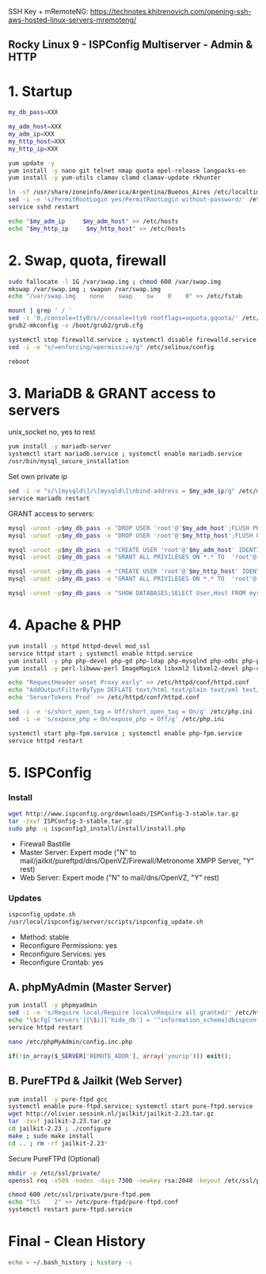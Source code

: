 SSH Key + mRemoteNG: https://technotes.khitrenovich.com/opening-ssh-aws-hosted-linux-servers-mremoteng/

## Rocky Linux 9 - ISPConfig Multiserver - Admin & HTTP

# 1. Startup
```sh
my_db_pass=XXX

my_adm_host=XXX
my_adm_ip=XXX
my_http_host=XXX
my_http_ip=XXX
```

```sh
yum update -y
yum install -y nano git telnet nmap quota epel-release langpacks-en
yum install -y yum-utils clamav clamd clamav-update rkhunter

ln -sf /usr/share/zoneinfo/America/Argentina/Buenos_Aires /etc/localtime
sed -i -e 's/PermitRootLogin yes/PermitRootLogin without-password/' /etc/ssh/sshd_config
service sshd restart

echo "$my_adm_ip     $my_adm_host" >> /etc/hosts
echo "$my_http_ip     $my_http_host" >> /etc/hosts
```

# 2. Swap, quota, firewall
```sh
sudo fallocate -l 1G /var/swap.img ; chmod 600 /var/swap.img
mkswap /var/swap.img ; swapon /var/swap.img
echo "/var/swap.img    none    swap    sw    0    0" >> /etc/fstab

mount | grep ' / '
sed -i '0,/console=tty0/s//console=tty0 rootflags=uquota,gquota/' /etc/default/grub
grub2-mkconfig -o /boot/grub2/grub.cfg

systemctl stop firewalld.service ; systemctl disable firewalld.service
sed -i -e "s/=enforcing/=permissive/g" /etc/selinux/config

reboot
```

# 3. MariaDB & GRANT access to servers
unix_socket no, yes to rest
```sh
yum install -y mariadb-server
systemctl start mariadb.service ; systemctl enable mariadb.service
/usr/bin/mysql_secure_installation
```
Set own private ip
```sh
sed -i -e "s/\[mysqld\]/\[mysqld\]\nbind-address = $my_adm_ip/g" /etc/my.cnf.d/mariadb-server.cnf
service mariadb restart
```
GRANT access to servers:
```sh
mysql -uroot -p$my_db_pass -e "DROP USER 'root'@'$my_adm_host';FLUSH PRIVILEGES"
mysql -uroot -p$my_db_pass -e "DROP USER 'root'@'$my_http_host';FLUSH PRIVILEGES"

mysql -uroot -p$my_db_pass -e "CREATE USER 'root'@'$my_adm_host' IDENTIFIED BY '$my_db_pass'"
mysql -uroot -p$my_db_pass -e "GRANT ALL PRIVILEGES ON *.* TO  'root'@'$my_adm_host' IDENTIFIED BY '$my_db_pass' WITH GRANT OPTION MAX_QUERIES_PER_HOUR 0 MAX_CONNECTIONS_PER_HOUR 0 MAX_UPDATES_PER_HOUR 0 MAX_USER_CONNECTIONS 0"

mysql -uroot -p$my_db_pass -e "CREATE USER 'root'@'$my_http_host' IDENTIFIED BY '$my_db_pass'"
mysql -uroot -p$my_db_pass -e "GRANT ALL PRIVILEGES ON *.* TO  'root'@'$my_http_host' IDENTIFIED BY '$my_db_pass' WITH GRANT OPTION MAX_QUERIES_PER_HOUR 0 MAX_CONNECTIONS_PER_HOUR 0 MAX_UPDATES_PER_HOUR 0 MAX_USER_CONNECTIONS 0"

mysql -uroot -p$my_db_pass -e "SHOW DATABASES;SELECT User,Host FROM mysql.user"
```

# 4. Apache & PHP
```sh
yum install -y httpd httpd-devel mod_ssl
service httpd start ; systemctl enable httpd.service
yum install -y php php-devel php-gd php-ldap php-mysqlnd php-odbc php-pear php-xml php-mbstring php-snmp php-soap php-tidy curl curl-devel
yum install -y perl-libwww-perl ImageMagick libxml2 libxml2-devel php-cli unzip bzip2 perl-DBD-mysql php-fpm mod_fcgid

echo "RequestHeader unset Proxy early" >> /etc/httpd/conf/httpd.conf
echo "AddOutputFilterByType DEFLATE text/html text/plain text/xml text/css text/javascript application/javascript" >> /etc/httpd/conf/httpd.conf
echo 'ServerTokens Prod' >> /etc/httpd/conf/httpd.conf

sed -i -e 's/short_open_tag = Off/short_open_tag = On/g' /etc/php.ini
sed -i -e 's/expose_php = On/expose_php = Off/g' /etc/php.ini

systemctl start php-fpm.service ; systemctl enable php-fpm.service
service httpd restart

```

# 5. ISPConfig
### Install
```sh
wget http://www.ispconfig.org/downloads/ISPConfig-3-stable.tar.gz
tar -zxvf ISPConfig-3-stable.tar.gz
sudo php -q ispconfig3_install/install/install.php
```
- Firewall Bastille
- Master Server: Expert mode ("N" to mail/jailkit/pureftpd/dns/OpenVZ/Firewall/Metronome XMPP Server, "Y" rest)
- Web Server: Expert mode ("N" to mail/dns/OpenVZ, "Y" rest)

### Updates
```sh
ispconfig_update.sh
/usr/local/ispconfig/server/scripts/ispconfig_update.sh
```
- Method: stable
- Reconfigure Permissions: yes
- Reconfigure Services: yes
- Reconfigure Crontab: yes


## A. phpMyAdmin (Master Server)
```sh
yum install -y phpmyadmin
sed -i -e 's/Require local/Require local\nRequire all granted/' /etc/httpd/conf.d/phpMyAdmin.conf
echo "\$cfg['Servers'][\$i]['hide_db'] = '^information_schema|dbispconfig|performance_schema|mysql\$';" >> /etc/phpMyAdmin/config.inc.php
service httpd restart
```
```sh
nano /etc/phpMyAdmin/config.inc.php
```
```php
if(!in_array($_SERVER['REMOTE_ADDR'], array('yourip'))) exit();
```

## B. PureFTPd & Jailkit (Web Server)
```sh
yum install -y pure-ftpd gcc
systemctl enable pure-ftpd.service; systemctl start pure-ftpd.service
wget http://olivier.sessink.nl/jailkit/jailkit-2.23.tar.gz
tar -zxvf jailkit-2.23.tar.gz
cd jailkit-2.23 ; ./configure
make ; sudo make install
cd .. ; rm -rf jailkit-2.23*
```

Secure PureFTPd (Optional)
```sh
mkdir -p /etc/ssl/private/
openssl req -x509 -nodes -days 7300 -newkey rsa:2048 -keyout /etc/ssl/private/pure-ftpd.pem -out /etc/ssl/private/pure-ftpd.pem

```
```sh
chmod 600 /etc/ssl/private/pure-ftpd.pem
echo "TLS    2" >> /etc/pure-ftpd/pure-ftpd.conf
systemctl restart pure-ftpd.service
```

# Final - Clean History
```sh
echo > ~/.bash_history ; history -c
```
